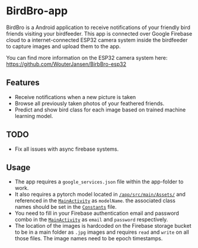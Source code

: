 
# BirdBro-app

BirdBro is a Android application to receive notifications of your friendly bird friends visiting your birdfeeder.
This app is connected over Google Firebase cloud to a internet-connected ESP32 camera system inside the birdfeeder to capture images and upload them to the app. 

You can find more information on the ESP32 camera system here: https://github.com/WouterJansen/BirbBro-esp32

##  Features

  - Receive notifications when a new picture is taken
  - Browse all previously taken photos of your feathered friends.
  - Predict and show bird class for each image based on trained machine learning model. 

##  TODO

  - Fix all issues with async firebase systems. 
  
##  Usage

  - The app requires a `google_services.json` file within the app-folder to work.   
  - It also requires a pytorch model located in [``/app/src/main/Assets/``](/app/src/main/Assets/)   and referenced in the [`MainActivity`](app/src/main/java/be/birbbro/java/MainActivity.java) as `modelName`. the associated class names should be set in the [`Constants`](app/src/main/java/be/birbbro/java/Constants.java) file. 
  - You need to fill in your Firebase authentication email and password combo in the [`MainActivity`](app/src/main/java/be/birbbro/java/MainActivity.java)  as `email` and  `password` respectively.
  - The location of the images is hardcoded on the Firebase storage bucket to be in a main folder as `.jpg` images and requires `read` and `write` on all those files. The image names need to be epoch timestamps. 
